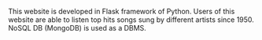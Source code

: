 This website is developed in Flask framework of Python. Users of this website are able to listen top hits songs sung by different artists since 1950. NoSQL DB (MongoDB) is used as a DBMS.
